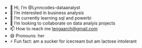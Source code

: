 - 👋 Hi, I’m @Lynncodes-dataanalyst
- 👀 I’m interested in business analysis
- 🌱 I’m currently learning sql and powerbi
- 💞️ I’m looking to collaborate on data analyis projects
- 📫 How to reach me lengaarch@gmail.com
- 😄 Pronouns: her
- ⚡ Fun fact: am a sucker for icecream but am lactose intolerant

<!---
Lynncodes-dataanalyst/Lynncodes-dataanalyst is a ✨ special ✨ repository because its `README.md` (this file) appears on your GitHub profile.
You can click the Preview link to take a look at your changes.
--->
